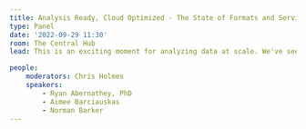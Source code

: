 ```yaml
---
title: Analysis Ready, Cloud Optimized - The State of Formats and Services
type: Panel
date: '2022-09-29 11:30'
room: The Central Hub
lead: This is an exciting moment for analyzing data at scale. We've seen commitments to host massive earth data archives on publicly accessible cloud infrastructure; investments in analysis ready data products; the evolution of new cloud-native data formats and tooling; and massive improvements in modeling, AI and other approaches to generating insights at speed and scale. This session will explore definitions and standards for Analysis Ready, Cloud Optimized data and what is required to produce and process this data. 

people:
    moderators: Chris Holmes
    speakers:
        - Ryan Abernathey, PhD
        - Aimee Barciauskas
        - Norman Barker
---
```

